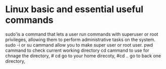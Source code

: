 # Linux basic and essential useful commands
sudo'is a command that lets a user run commands with superuser or root privileges, allowing them to perform administrative tasks on the system.
sudo -i or su cammand allow you to make super user or root user.
pwd cammand  to check current working directory
cd cammand to use for chnage the directory, # cd go to your home direcoty, #cd .. go to back one directory, 
